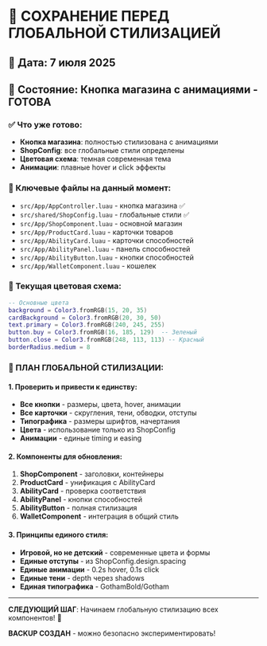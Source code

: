# 💾 СОХРАНЕНИЕ ПЕРЕД ГЛОБАЛЬНОЙ СТИЛИЗАЦИЕЙ

## 📅 Дата: 7 июля 2025
## 🎯 Состояние: Кнопка магазина с анимациями - ГОТОВА

### ✅ Что уже готово:
- **Кнопка магазина**: полностью стилизована с анимациями
- **ShopConfig**: все глобальные стили определены
- **Цветовая схема**: темная современная тема
- **Анимации**: плавные hover и click эффекты

### 📁 Ключевые файлы на данный момент:
- `src/App/AppController.luau` - кнопка магазина ✅
- `src/shared/ShopConfig.luau` - глобальные стили ✅
- `src/App/ShopComponent.luau` - основной магазин
- `src/App/ProductCard.luau` - карточки товаров
- `src/App/AbilityCard.luau` - карточки способностей  
- `src/App/AbilityPanel.luau` - панель способностей
- `src/App/AbilityButton.luau` - кнопки способностей
- `src/App/WalletComponent.luau` - кошелек

### 🎨 Текущая цветовая схема:
```lua
-- Основные цвета
background = Color3.fromRGB(15, 20, 35)
cardBackground = Color3.fromRGB(20, 30, 50)
text.primary = Color3.fromRGB(240, 245, 255)
button.buy = Color3.fromRGB(16, 185, 129)  -- Зеленый
button.close = Color3.fromRGB(248, 113, 113) -- Красный
borderRadius.medium = 8
```

### 🔄 ПЛАН ГЛОБАЛЬНОЙ СТИЛИЗАЦИИ:

#### 1. Проверить и привести к единству:
- **Все кнопки** - размеры, цвета, hover, анимации
- **Все карточки** - скругления, тени, обводки, отступы
- **Типографика** - размеры шрифтов, начертания
- **Цвета** - использование только из ShopConfig
- **Анимации** - единые timing и easing

#### 2. Компоненты для обновления:
1. **ShopComponent** - заголовки, контейнеры
2. **ProductCard** - унификация с AbilityCard  
3. **AbilityCard** - проверка соответствия
4. **AbilityPanel** - кнопки способностей
5. **AbilityButton** - полная стилизация
6. **WalletComponent** - интеграция в общий стиль

#### 3. Принципы единого стиля:
- **Игровой, но не детский** - современные цвета и формы
- **Единые отступы** - из ShopConfig.design.spacing
- **Единые анимации** - 0.2s hover, 0.1s click
- **Единые тени** - depth через shadows
- **Единая типографика** - GothamBold/Gotham

---

**СЛЕДУЮЩИЙ ШАГ**: Начинаем глобальную стилизацию всех компонентов! 🚀

**BACKUP СОЗДАН** - можно безопасно экспериментировать!
